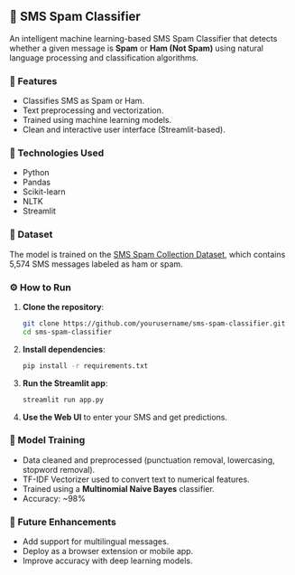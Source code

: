 ## 📩 SMS Spam Classifier

An intelligent machine learning-based SMS Spam Classifier that detects whether a given message is **Spam** or **Ham (Not Spam)** using natural language processing and classification algorithms.

### 🚀 Features
- Classifies SMS as Spam or Ham.
- Text preprocessing and vectorization.
- Trained using machine learning models.
- Clean and interactive user interface (Streamlit-based).

### 🧠 Technologies Used
- Python
- Pandas
- Scikit-learn
- NLTK
- Streamlit

### 📁 Dataset
The model is trained on the [SMS Spam Collection Dataset](https://www.kaggle.com/datasets/uciml/sms-spam-collection-dataset), which contains 5,574 SMS messages labeled as ham or spam.

### ⚙️ How to Run

1. **Clone the repository**:
   ```bash
   git clone https://github.com/yourusername/sms-spam-classifier.git
   cd sms-spam-classifier
   ```

2. **Install dependencies**:
   ```bash
   pip install -r requirements.txt
   ```

3. **Run the Streamlit app**:
   ```bash
   streamlit run app.py
   ```

4. **Use the Web UI** to enter your SMS and get predictions.

### 📝 Model Training
- Data cleaned and preprocessed (punctuation removal, lowercasing, stopword removal).
- TF-IDF Vectorizer used to convert text to numerical features.
- Trained using a **Multinomial Naive Bayes** classifier.
- Accuracy: ~98%

### 📌 Future Enhancements
- Add support for multilingual messages.
- Deploy as a browser extension or mobile app.
- Improve accuracy with deep learning models.